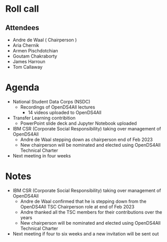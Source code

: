 # Roll call
## Attendees

- Andre de Waal ( Chairperson )
- Aria Chernik
- Armen Pischdotchian
- Goutam Chakraborty
- James Harroun
- Tom Callaway

# Agenda

- National Student Data Corps (NSDC) 
  - Recordings of OpenDS4All lectures
    - 14 videos uploaded to OpenDS4All
- Transfer Learning contribition
  - PowerPoint slide deck and Jupyter Notebook uploaded
- IBM CSR (Corporate Social Responsibility) taking over management of OpenDS4All 
  - Andre de Waal stepping down as chairperson end of Feb 2023
  - New chairperson will be nominated and elected using OpenDS4All Technical Charter 
- Next meeting in four weeks

# Notes

- IBM CSR (Corporate Social Responsibility) taking over management of OpenDS4All 
  - Andre de Waal confirmed that he is stepping down from the OpenDS4All TSC Chairperson role at end of Feb 2023
  - Andre thanked all the TSC members for their contributions over the years
  - New chairperson will be nominated and elected using OpenDS4All Technical Charter 
- Next meeting if four to six weeks and a new invitation will be sent out
